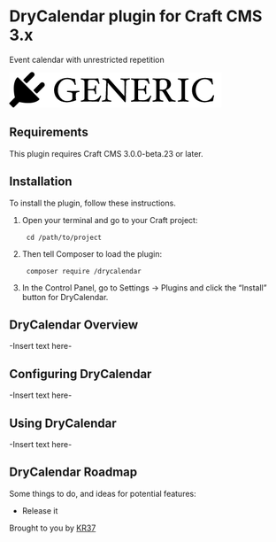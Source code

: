 # DryCalendar plugin for Craft CMS 3.x

Event calendar with unrestricted repetition

![Screenshot](resources/img/plugin-logo.png)

## Requirements

This plugin requires Craft CMS 3.0.0-beta.23 or later.

## Installation

To install the plugin, follow these instructions.

1. Open your terminal and go to your Craft project:

        cd /path/to/project

2. Then tell Composer to load the plugin:

        composer require /drycalendar

3. In the Control Panel, go to Settings → Plugins and click the “Install” button for DryCalendar.

## DryCalendar Overview

-Insert text here-

## Configuring DryCalendar

-Insert text here-

## Using DryCalendar

-Insert text here-

## DryCalendar Roadmap

Some things to do, and ideas for potential features:

* Release it

Brought to you by [KR37](http://drycalendar.blogspot.com/)
